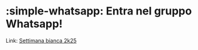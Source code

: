 # :simple-whatsapp: Entra nel gruppo Whatsapp!

Link: [Settimana bianca 2k25](https://rfsxx.com/2k25SB-chat)